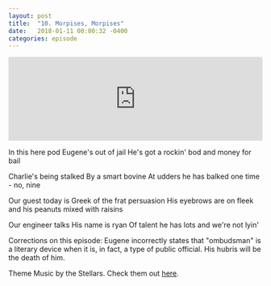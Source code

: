 ```yaml
---
layout: post
title:  "10. Morpises, Morpises"
date:   2018-01-11 00:00:32 -0400
categories: episode
---
```

<iframe width="100%" height="166" scrolling="no" frameborder="no" src="https://w.soundcloud.com/player/?url=https%3A//api.soundcloud.com/tracks/381901271&amp;color=%23ff5500&amp;auto_play=false&amp;hide_related=false&amp;show_comments=true&amp;show_user=true&amp;show_reposts=false&amp;show_teaser=true"></iframe>

In this here pod
Eugene's out of jail
He's got a rockin' bod
and money for bail

Charlie's being stalked
By a smart bovine
At udders he has balked
one time - no, nine

Our guest today is Greek
of the frat persuasion
His eyebrows are on fleek
and his peanuts mixed with raisins

Our engineer talks
His name is ryan
Of talent he has lots
and we're not lyin'

Corrections on this episode: Eugene incorrectly states that "ombudsman" is a literary device when it is, in fact, a type of public official. His hubris will be the death of him.

Theme Music by the Stellars. Check them out [here][bandcamp].

[bandcamp]: http://the-stellars.bandcamp.com.
